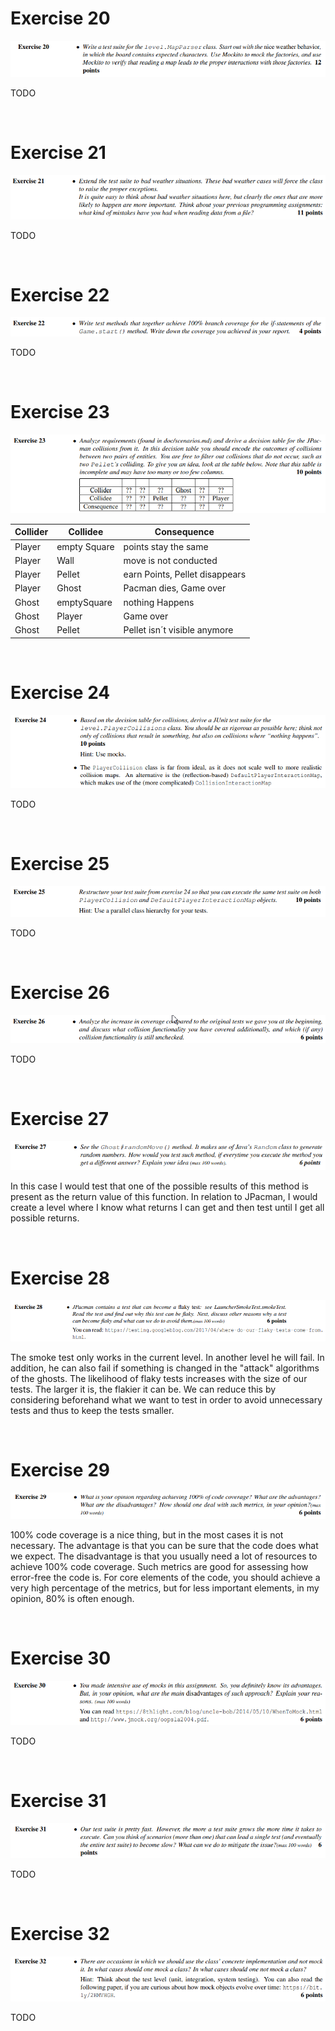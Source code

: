 # Exercise 20

![](Exercise_20_assignment.png)

TODO

<br/>

# Exercise 21

![](Exercise_21_assignment.png)

TODO

<br/>

# Exercise 22

![](Exercise_22_assignment.png)

TODO

<br/>

# Exercise 23

![](Exercise_23_assignment.png)

|Collider|Collidee|Consequence|
|--------|--------|-----------|
| Player |empty Square|points stay the same|
| Player | Wall | move is not conducted|
| Player | Pellet | earn Points, Pellet disappears|
| Player | Ghost |Pacman dies, Game over|
| Ghost | emptySquare | nothing Happens|
| Ghost | Player| Game over|
| Ghost| Pellet | Pellet isn´t visible anymore|

<br/>

# Exercise 24

![](Exercise_24_assignment.png)

TODO

<br/>

# Exercise 25

![](Exercise_25_assignment.png)

TODO

<br/>

# Exercise 26

![](Exercise_26_assignment.png)

TODO

<br/>

# Exercise 27

![](Exercise_27_assignment.png)

In this case I would test that one of the possible results of this method is present as the return value of this function. In relation to JPacman, I would create a level where I know what returns I can get and then test until I get all possible returns. 

<br/>

# Exercise 28

![](Exercise_28_assignment.png)

The smoke test only works in the current level. In another level he will fail. In addition, he can also fail if something is changed in the "attack" algorithms of the ghosts. The likelihood of flaky tests increases with the size of our tests. The larger it is, the flakier it can be. We can reduce this by considering beforehand what we want to test in order to avoid unnecessary tests and thus to keep the tests smaller. 

<br/>

# Exercise 29

![](Exercise_29_assignment.png)

100% code coverage is a nice thing, but in the most cases it is not necessary. The advantage is that you can be sure that the code does what we expect. The disadvantage is that you usually need a lot of resources to achieve 100% code coverage. Such metrics are good for assessing how error-free the code is. For core elements of the code, you should achieve a very high percentage of the metrics, but for less important elements, in my opinion, 80% is often enough.

</br>

# Exercise 30

![](Exercise_30_assignment.png)

TODO

<br/>

# Exercise 31

![](Exercise_31_assignment.png)

TODO

<br/>

# Exercise 32

![](Exercise_32_assignment.png)

TODO